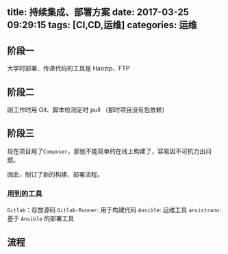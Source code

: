 title: 持续集成、部署方案
date: 2017-03-25 09:29:15
tags: [CI,CD,运维]
categories: 运维
---

## 阶段一
大学时部署、传递代码的工具是 Haozip、FTP

## 阶段二
刚工作时用 Git、脚本检测定时 pull （那时项目没有包依赖）

## 阶段三
现在项目用了`Composer`，那就不能简单的在线上构建了，容易因不可抗力出问题。

因此，制订了新的构建、部署流程。

### 用到的工具

`Gitlab`：存放源码
`Gitlab-Runner`: 用于构建代码
`Ansible`: 运维工具
`ansistrano`: 基于 `Ansible` 的部署工具

## 流程